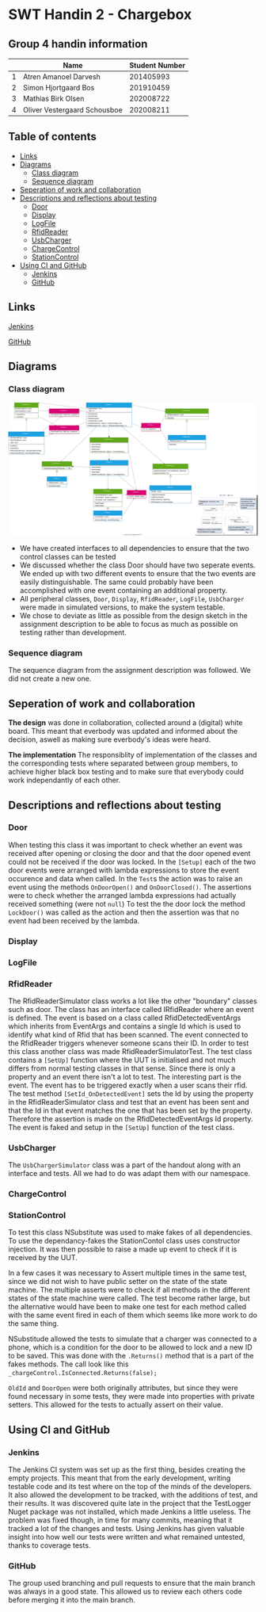 <!-- 
Journalen skal være 5-15 sider lang. Den skal indeholde:
x1. Gruppenummer
x2. Gruppens medlemmer med studienumre
x3. URL for GitHub-repositoriet
x4. URL for Jenkins-jobbet
x5. Klasse-, sekvens- og andre nyttige diagrammer med forklaringer, som beskriver jeres testbare design, opbygningen af jeres løsning og dens opførsel
x6. Jeres design skal tage højde for den ikke eksisterende hardware og andre svært kontrollerbare afhængigheder og indkapsle dem, således at der kan testes gennem fakes
x7. En refleksion over jeres valgte design (hvorfor, fordele og ulemper, ikke en beskrivelse, den gav I ovenfor)
8. En beskrivelse og refleksion over hvordan I har valgt at teste
?9. En beskrivelse og refleksion over hvordan I fordelte arbejdet imellem jer (hvordan, hvorfor, fordele og ulemper)
?10. En refleksion over hvordan arbejdet gik med at bruge et fælles repository og et continuous integration system (observationer, fordele og ulemper))
-->

<!-- omit in toc -->
# SWT Handin 2 - Chargebox

<!-- omit in toc -->
## Group 4 handin information
|   | Name                         | Student Number |
|---|------------------------------|----------------|
| 1 | Atren Amanoel Darvesh        | 201405993      |
| 2 | Simon Hjortgaard Bos         | 201910459      |
| 3 | Mathias Birk Olsen           | 202008722      |
| 4 | Oliver Vestergaard Schousboe | 202008211      |

<div style="page-break-after: always;"></div>

<!-- omit in toc -->
## Table of contents
- [Links](#links)
- [Diagrams](#diagrams)
  - [Class diagram](#class-diagram)
  - [Sequence diagram](#sequence-diagram)
- [Seperation of work and collaboration](#seperation-of-work-and-collaboration)
- [Descriptions and reflections about testing](#descriptions-and-reflections-about-testing)
  - [Door](#door)
  - [Display](#display)
  - [LogFile](#logfile)
  - [RfidReader](#rfidreader)
  - [UsbCharger](#usbcharger)
  - [ChargeControl](#chargecontrol)
  - [StationControl](#stationcontrol)
- [Using CI and GitHub](#using-ci-and-github)
  - [Jenkins](#jenkins)
  - [GitHub](#github)

<div style="page-break-after: always;"></div>

## Links
[Jenkins](http://ci3.ase.au.dk:8080/job/team04E22ChargeBox/)

[GitHub](https://github.com/bedstitest/handin_02_changeBox)

## Diagrams
### Class diagram
![class diagram](figs/classDiagram.svg)

- We have created interfaces to all dependencies to ensure that the two control classes can be tested
- We discussed whether the class Door should have two seperate events. We ended up with two different events to ensure that the two events are easily distinguishable. The same could probably have been accomplished with one event containing an additional property.
- All peripheral classes, `Door`, `Display`, `RfidReader`, `LogFile`, `UsbCharger` were made in simulated versions, to make the system testable.
- We chose to deviate as little as possible from the design sketch in the assignment description to be able to focus as much as possible on testing rather than development.

### Sequence diagram
The sequence diagram from the assignment description was followed. We did not create a new one.

## Seperation of work and collaboration

**The design** was done in collaboration, collected around a (digital) white board. 
This meant that everbody was updated and informed about the decision, aswell as making sure everbody's ideas were heard. 

**The implementation** 
The responsiblity of implementation of the classes and the corresponding tests where separated between group members, to achieve higher black box testing and to make sure that everybody could work independantly of each other.

## Descriptions and reflections about testing
### Door
When testing this class it was important to check whether an event was received after opening or closing the door and that the door opened event could not be received if the door was locked.
In the `[Setup]` each of the two door events were arranged with lambda expressions to store the event occurence and data when called.
In the `Test`s the action was to raise an event using the methods `OnDoorOpen()` and `OnDoorClosed()`.
The assertions were to check whether the arranged lambda expressions had actually received something (were not `null`)
To test the the door lock the method `LockDoor()` was called as the action and then the assertion was that no event had been received by the lambda.

### Display


### LogFile


### RfidReader
The RfidReaderSimulator class works a lot like the other "boundary" classes such as door. The class has an interface called IRfidReader where an event is defined. The event is based on a class called RfidDetectedEventArgs which inherits from EventArgs and contains a single Id which is used to identify what kind of Rfid that has been scanned. The event connected to the RfidReader triggers whenever someone scans their ID. In order to test this class another class was made RfidReaderSimulatorTest. The test class contains a `[SetUp]` function where the UUT is initialised and not much differs from normal testing classes in that sense. Since there is only a property and an event there isn't a lot to test. The interesting part is the event. The event has to be triggered exactly when a user scans their rfid. The test method `[SetId_OnDetectedEvent]` sets the Id by using the property in the RfidReaderSimulator class and test that an event has been sent and that the Id in that event matches the one that has been set by the property. Therefore the assertion is made on the RfidDetectedEventArgs Id property. The event is faked and setup in the `[SetUp]` function of the test class.

### UsbCharger
The `UsbChargerSimulator` class was a part of the handout along with an interface and tests. All we had to do was adapt them with our namespace.

### ChargeControl


### StationControl
To test this class NSubstitute was used to make fakes of all dependencies. To use the dependancy-fakes the StationContol class uses constructor injection. It was then possible to raise a made up event to check if it is received by the UUT. 

In a few cases it was necessary to Assert multiple times in the same test, since we did not wish to have public setter on the state of the state machine. The multiple asserts were to check if all methods in the different states of the state machine were called. The test become rather large, but the alternative would have been to make one test for each method called with the same event fired in each of them which seems like more work to do the same thing.

NSubstitude allowed the tests to simulate that a charger was connected to a phone, which is a condition for the door to be allowed to lock and a new ID to be saved. This was done with the `.Returns()` method that is a part of the fakes methods. The call look like this `_chargeControl.IsConnected.Returns(false);`

`OldId` and `DoorOpen` were both originally attributes, but since they were found necessary in some tests, they were made into properties with private setters. This allowed for the tests to actually assert on their value.

## Using CI and GitHub 
### Jenkins 
The Jenkins CI system was set up as the first thing, besides creating the empty projects. 
This meant that from the early development, writing testable code and its test where on the top of the minds of the developers. 
It also allowed the development to be tracked, with the additions of test, and their results. 
It was discovered quite late in the project that the TestLogger Nuget package was not installed, which made Jenkins a little useless. The problem was fixed though, in time for many commits, meaning that it tracked a lot of the changes and tests.
Using Jenkins has given valuable insight into how well our tests were written and what remained untested, thanks to coverage tests.

### GitHub
The group used branching and pull requests to ensure that the main branch was always in a good state.
This allowed us to review each others code before merging it into the main branch.